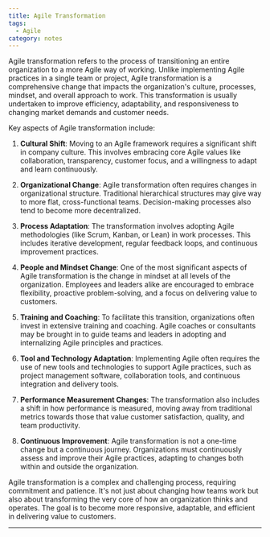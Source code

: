 ```yaml
---
title: Agile Transformation
tags:
  - Agile
category: notes
---
```


Agile transformation refers to the process of transitioning an entire organization to a more Agile way of working. Unlike implementing Agile practices in a single team or project, Agile transformation is a comprehensive change that impacts the organization's culture, processes, mindset, and overall approach to work. This transformation is usually undertaken to improve efficiency, adaptability, and responsiveness to changing market demands and customer needs. 

Key aspects of Agile transformation include:

1. **Cultural Shift**: Moving to an Agile framework requires a significant shift in company culture. This involves embracing core Agile values like collaboration, transparency, customer focus, and a willingness to adapt and learn continuously.
    
2. **Organizational Change**: Agile transformation often requires changes in organizational structure. Traditional hierarchical structures may give way to more flat, cross-functional teams. Decision-making processes also tend to become more decentralized.
    
3. **Process Adaptation**: The transformation involves adopting Agile methodologies (like Scrum, Kanban, or Lean) in work processes. This includes iterative development, regular feedback loops, and continuous improvement practices.
    
4. **People and Mindset Change**: One of the most significant aspects of Agile transformation is the change in mindset at all levels of the organization. Employees and leaders alike are encouraged to embrace flexibility, proactive problem-solving, and a focus on delivering value to customers.
    
5. **Training and Coaching**: To facilitate this transition, organizations often invest in extensive training and coaching. Agile coaches or consultants may be brought in to guide teams and leaders in adopting and internalizing Agile principles and practices.
    
6. **Tool and Technology Adaptation**: Implementing Agile often requires the use of new tools and technologies to support Agile practices, such as project management software, collaboration tools, and continuous integration and delivery tools.
    
7. **Performance Measurement Changes**: The transformation also includes a shift in how performance is measured, moving away from traditional metrics towards those that value customer satisfaction, quality, and team productivity.
    
8. **Continuous Improvement**: Agile transformation is not a one-time change but a continuous journey. Organizations must continuously assess and improve their Agile practices, adapting to changes both within and outside the organization.
    

Agile transformation is a complex and challenging process, requiring commitment and patience. It's not just about changing how teams work but also about transforming the very core of how an organization thinks and operates. The goal is to become more responsive, adaptable, and efficient in delivering value to customers.

--- 
